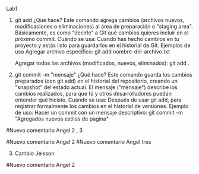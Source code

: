 Lab1 

1.	git add
¿Qué hace?
Este comando agrega cambios (archivos nuevos, modificaciones o eliminaciones) al área de preparación o "staging area".
Básicamente, es como "decirle" a Git qué cambios quieres incluir en el próximo commit.
Cuándo se usa:
Cuando has hecho cambios en tu proyecto y estás listo para guardarlos en el historial de Git.
Ejemplos de uso
Agregar archivo especifico: 
git add nombre-del-archivo.txt

	Agregar todos los archivos (modificados, nuevos, eliminados):
	git add .

2.	git commit -m "mensaje"
¿Qué hace?
Este comando guarda los cambios preparados (con git add) en el historial del repositorio, creando un "snapshot" del estado actual.
El mensaje ("mensaje") describe los cambios realizados, para que tú y otros desarrolladores puedan entender qué hiciste.
Cuándo se usa:
Después de usar git add, para registrar formalmente los cambios en el historial de versiones.
Ejemplo de uso:
Hacer un commit con un mensaje descriptivo:
git commit -m "Agregados nuevos estilos de pagina"


#Nuevo comentario Angel 2 , 3

#Nuevo comentario Angel 2
#Nuevo comentario Angel tres

3. Cambio Jeisson

#Nuevo comentario Angel 2

